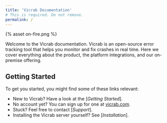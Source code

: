 ```yaml
---
title: 'Vicrab Documentation'
# This is required. Do not remove.
permalink: /
---
```


<div class="index-illustration">
  {% asset on-fire.png %}
</div>

Welcome to the Vicrab documentation.  Vicrab is an open-source error tracking tool that helps you monitor and fix crashes in real time.  Here we cover everything about the product, the platform integrations, and our on-premise offering.

## Getting Started

To get you started, you might find some of these links relevant:

-   New to Vicrab? Have a look at the [_Getting Started_].
-   No account yet? You can sign up for one at [vicrab.com](https://www.vicrab.com/signup/).
-   Stuck? Feel free to contact [_Support_].
-   Installing the Vicrab server yourself? See [_Installation_].
